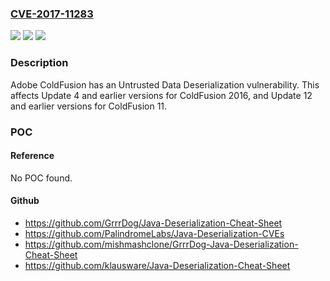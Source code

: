 ### [CVE-2017-11283](https://cve.mitre.org/cgi-bin/cvename.cgi?name=CVE-2017-11283)
![](https://img.shields.io/static/v1?label=Product&message=Adobe%20ColdFusion%20Update%204%20and%20earlier%20versions%20for%20ColdFusion%202016%20release.%20Update%2012%20and%20earlier%20versions%20for%20ColdFusion%2011.&color=blue)
![](https://img.shields.io/static/v1?label=Version&message=n%2Fa&color=blue)
![](https://img.shields.io/static/v1?label=Vulnerability&message=Vulnerable%203rd%20Party%20Library&color=brighgreen)

### Description

Adobe ColdFusion has an Untrusted Data Deserialization vulnerability. This affects Update 4 and earlier versions for ColdFusion 2016, and Update 12 and earlier versions for ColdFusion 11.

### POC

#### Reference
No POC found.

#### Github
- https://github.com/GrrrDog/Java-Deserialization-Cheat-Sheet
- https://github.com/PalindromeLabs/Java-Deserialization-CVEs
- https://github.com/mishmashclone/GrrrDog-Java-Deserialization-Cheat-Sheet
- https://github.com/klausware/Java-Deserialization-Cheat-Sheet


